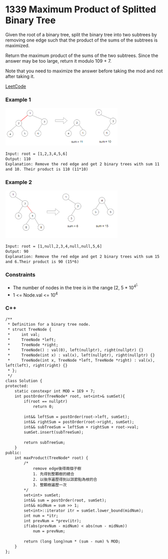 # 1339 Maximum Product of Splitted Binary Tree

Given the root of a binary tree, split the binary tree into two subtrees by removing one edge such that the product of the sums of the subtrees is maximized.

Return the maximum product of the sums of the two subtrees. Since the answer may be too large, return it modulo 109 + 7.

Note that you need to maximize the answer before taking the mod and not after taking it.


[LeetCode](https://leetcode.cn/problems/maximum-product-of-splitted-binary-tree/description/)

### Example 1

<img src="img/1339_1.png" width = "350"/>

```
Input: root = [1,2,3,4,5,6]
Output: 110
Explanation: Remove the red edge and get 2 binary trees with sum 11 and 10. Their product is 110 (11*10)
```

### Example 2

<img src="img/1339_2.png" width = "350"/>

```
Input: root = [1,null,2,3,4,null,null,5,6]
Output: 90
Explanation: Remove the red edge and get 2 binary trees with sum 15 and 6.Their product is 90 (15*6)
```

### Constraints

* The number of nodes in the tree is in the range [2, 5 * 10<sup>4<sup>].
* 1 <= Node.val <= 10<sup>4<sup>

### C++ 

```
/**
 * Definition for a binary tree node.
 * struct TreeNode {
 *     int val;
 *     TreeNode *left;
 *     TreeNode *right;
 *     TreeNode() : val(0), left(nullptr), right(nullptr) {}
 *     TreeNode(int x) : val(x), left(nullptr), right(nullptr) {}
 *     TreeNode(int x, TreeNode *left, TreeNode *right) : val(x), left(left), right(right) {}
 * };
 */
class Solution {
protected:
    static constexpr int MOD = 1E9 + 7;
    int postOrder(TreeNode* root, set<int>& sumSet){
        if(root == nullptr)
            return 0;
        
        int&& leftSum = postOrder(root->left, sumSet);
        int&& rightSum = postOrder(root->right, sumSet);
        int&& subTreeSum = leftSum + rightSum + root->val;
        sumSet.insert(subTreeSum);

        return subTreeSum;
    }
public:
    int maxProduct(TreeNode* root) {
        /*
            remove edge後得兩個子樹
            1. 先得到整顆樹的總合
            2. 以後序遍歷得到以該節點為根的合
            3. 整顆樹遍歷一次
        */
        set<int> sumSet;
        int&& sum = postOrder(root, sumSet);
        int&& midNum = sum >> 1;
        set<int>::iterator itr = sumSet.lower_bound(midNum);
        int num = *itr;
        int prevNum = *prev(itr);
        if(abs(prevNum - midNum) < abs(num - midNum))
            num = prevNum;

        return (long long)num * (sum - num) % MOD;
    }
};
```